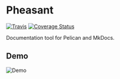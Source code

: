 # Pheasant

<!-- [![PyPI version][pypi-image]][pypi-link]
[![Anaconda Version][anaconda-v-image]][anaconda-v-link] -->
[![Travis][travis-image]][travis-link]
[![Coverage Status][coveralls-image]][coveralls-link]

<!-- [pypi-image]: https://badge.fury.io/py/takuhai.svg
[pypi-link]: https://pypi.org/project/takuhai
[anaconda-v-image]: https://anaconda.org/daizutabi/takuhai/badges/version.svg
[anaconda-v-link]: https://anaconda.org/daizutabi/takuhai -->
[travis-image]: https://travis-ci.org/daizutabi/pheasant.svg?branch=master
[travis-link]: https://travis-ci.org/daizutabi/pheasant
[coveralls-image]: https://coveralls.io/repos/github/daizutabi/pheasant/badge.svg?branch=master
[coveralls-link]: https://coveralls.io/github/daizutabi/pheasant?branch=master


Documentation tool for Pelican and MkDocs.


## Demo

![Demo](pheasant.gif)
